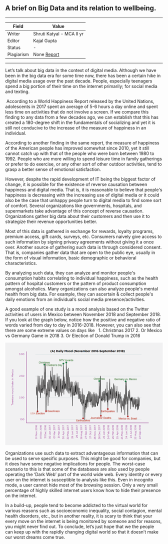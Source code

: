 ## A brief on Big Data and its relation to wellbeing.

---
| Field | Value |
|----|----|
| Writer | Shruti Katyal - MCA II yr|
| Editor | Kajal Gupta		   |
| Status | -                       |
| Plagiarism| None [Report](./plag-reports/plag-big-data.pdf) | 

---

Let’s talk about big data in the context of digital media. Although we have been in the big data era for some time now, there has been a certain hike in digital media usage over the past decade. People, especially teenagers spend a big portion of their time on the internet primarily; for social media and texting.

 According to a World Happiness Report released by the United Nations, adolescents in 2017 spent an average of 5-6 hours a day online and spent less time on activities that do not involve a screen. If we compare this finding to any data from a few decades ago, we can establish that this has created a 180-degree shift in the fundamentals of socializing and yet it is still not conducive to the increase of the measure of happiness in an individual. 

According to another finding in the same report, the measure of happiness of the American people has improved somewhat since 2010, yet it still cannot catch up with that of the people who were born between 1980 to 1992. People who are more willing to spend leisure time in family gatherings or prefer to do exercise, or any other sort of other outdoor activities, tend to grasp a better sense of emotional satisfaction.

However, despite the rapid development of IT being the biggest factor of change, it is possible for the existence of reverse causation between happiness and digital media. That is, it is reasonable to believe that people's happiness is decreasing with the increasing use of digital media or it could also be the case that unhappy people turn to digital media to find some sort of comfort. Several organizations like governments, hospitals, and supermarkets take advantage of this concept of reverse causation. Organizations gather big data about their customers and then use it to strategize their revenue opportunities better. 

Most of this data is gathered in exchange for rewards, loyalty programs, premium access, gift cards, surveys, etc. Consumers naively give access to such information by signing privacy agreements without giving it a once over. Another source of gathering such data is through considered consent. That is, companies gather data that are open to the public eye, usually in the form of visual information, basic demographic or behavioral characteristics. 

By analyzing such data, they can analyze and monitor people's consumption habits correlating to individual happiness, such as the health pattern of hospital customers or the pattern of product consumption amongst alcoholics. Many organizations can also analyze people's mental health from big data. For example, they can ascertain & collect people's daily emotions from an individual’s social media presence/activities.

A good example of one study is a mood analysis based on the Twitter activities of users in Mexico between November 2018 and September 2018. If you look at the graph below, notice how the positive and negative ratio of words varied from day to day in 2016-2018. However, you can also see that there are some extreme values on days like
 
    1. Christmas 2017
    2. Or Mexico vs Germany Game in 2018
    3. Or Election of Donald Trump in 2016

![Img](../imgs/big-data.png)

Organizations use such data to extract advantageous information that can be used to serve specific purposes. This might be good for companies, but it does have some negative implications for people. The worst-case scenario to this is that some of the databases are also used by people operating the ‘Dark Web’ part of the world wide web. Every identity or every user on the internet is susceptible to analysis like this. Even in incognito mode, a user cannot hide most of the browsing session. Only a very small percentage of highly skilled internet users know how to hide their presence on the internet.

In a build-up, people tend to become addicted to the virtual world for various reasons such as socioeconomic inequality, social contagion, mental health disorders, etc., but in another reality, it is scary to think that your every move on the internet is being monitored by someone and for reasons, you might never find out. To conclude, let’s just hope that we the people can keep up with the rapidly changing digital world so that it doesn’t make our worst dreams come true.

